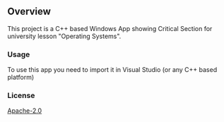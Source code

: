 ## Overview

This project is a C++ based Windows App showing Critical Section for university lesson "Operating Systems".


### Usage

To use this app you need to import it in Visual Studio (or any C++ based platform)


### License
[Apache-2.0](http://www.apache.org/licenses/LICENSE-2.0)
